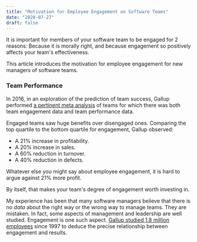 ```yaml
---
title: "Motivation for Employee Engagement on Software Teams"
date: "2020-07-27"
draft: false
---
```


It is important for members of your software team to be engaged for 2 reasons:
Because it is morally right, and because engagement so positively affects your
team's effectiveness.

This article introduces the motivation for employee engagement for new managers
of software teams.

<!--more-->
 
### Team Performance

In 2016, in an exploration of the prediction of team success, Gallup performed
[a pertinent meta analysis][1] of teams for which there was both team
engagement data and team performance data.

Engaged teams saw huge benefits over disengaged ones. Comparing the top
quartile to the bottom quartile for engagement, Gallup observed:

- A 21% increase in profitability.
- A 20% increase in sales.
- A 60% reduction in turnover.
- A 40% reduction in defects.

Whatever else you might say about employee engagement, it is hard to argue
against 21% more profit.

By itself, that makes your team's degree of engagement worth investing in.

My experience has been that many software managers believe that there is no
*data* about the right way or the wrong way to manage teams. They are mistaken.
In fact, some aspects of management and leadership are well studied. Engagement
is one such aspect. [Gallup studied 1.8 million employees][2] since 1997 to
deduce the precise relationship between engagement and results.

[1]: https://www.gallup.com/workplace/236468/moneyball-business-employee-engagement-meta-analysis.aspx
[2]: https://news.gallup.com/reports/191489/q12-meta-analysis-report-2016.aspx
